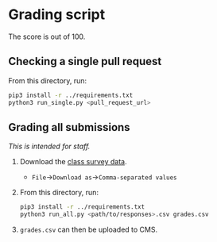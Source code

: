 # Grading script

The score is out of 100.

## Checking a single pull request

From this directory, run:

```bash
pip3 install -r ../requirements.txt
python3 run_single.py <pull_request_url>
```

## Grading all submissions

_This is intended for staff._

1. Download the [class survey data](https://docs.google.com/spreadsheets/d/1aQkPiTDqfxBtZDBCWAkU7Sizlf_KLoMEzJkbwhXBgjo/edit#gid=209566137).
    * `File`->`Download as`->`Comma-separated values`
1. From this directory, run:

    ```bash
    pip3 install -r ../requirements.txt
    python3 run_all.py <path/to/responses>.csv grades.csv
    ```

1. `grades.csv` can then be uploaded to CMS.
